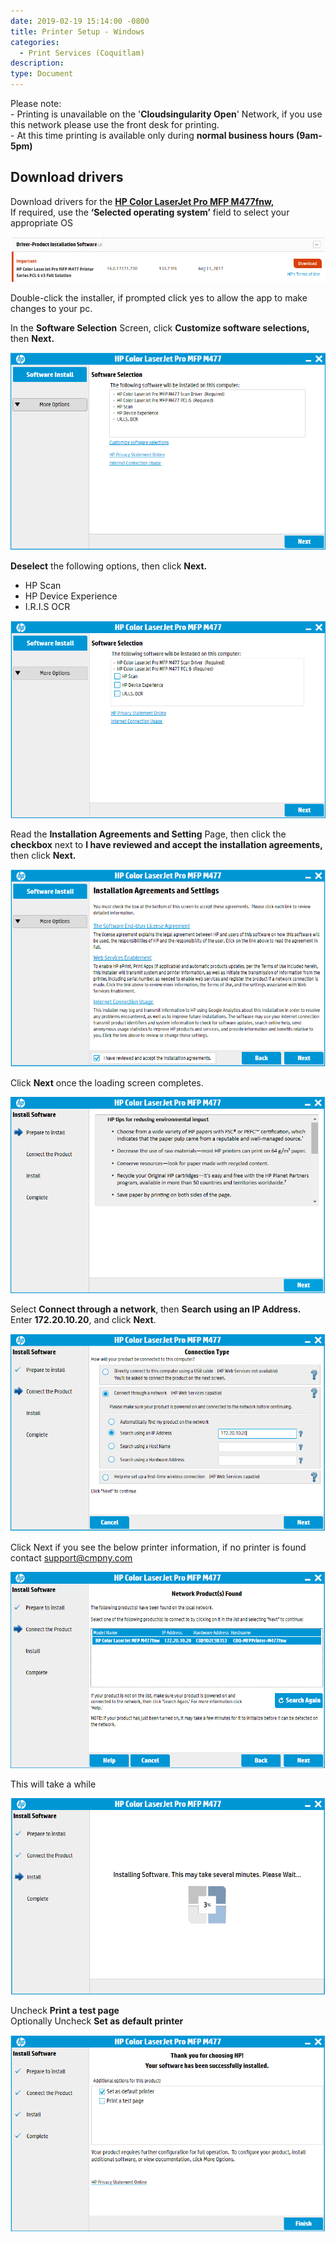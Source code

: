 ```yaml
---
date: 2019-02-19 15:14:00 -0800
title: Printer Setup - Windows
categories:
  - Print Services (Coquitlam)
description:
type: Document
---
```


Please note:<br>- Printing is unavailable on the '**Cloudsingularity Open**' Network, if you use this network please use the front desk for printing.<br>- At this time printing is available only during **normal business hours (9am-5pm)**

## Download drivers

Download drivers for the&nbsp;[**HP Color LaserJet Pro MFP M477fnw,**](https://support.hp.com/za-en/drivers/selfservice/hp-color-laserjet-pro-mfp-m477-series/7326560/model/7326562)<br>If required, use the **‘Selected operating system’** field to select your appropriate OS

![](/uploads/step-1.PNG)

Double-click the installer, if prompted click yes to allow the app to make changes to your pc.

In the **Software Selection** Screen, click **Customize software selections,** then **Next.**

![](/uploads/step2.PNG)

**Deselect** the following options, then click **Next.**

* HP Scan
* HP Device Experience
* I.R.I.S OCR

![](/uploads/step3.PNG)

Read the **Installation Agreements and Setting** Page, then click the **checkbox** next to **I have reviewed and accept the installation agreements,** then click **Next.**

![](/uploads/step4.PNG)

Click **Next** once the loading screen completes.

![](/uploads/step5.PNG)

Select **Connect through a network**, then **Search using an IP Address.**<br>Enter **172.20.10.20**, and click **Next**.

![](/uploads/step6.PNG)

Click Next if you see the below printer information, if no printer is found contact support@cmpny.com

![](/uploads/step7.PNG)

This will take a while

![](/uploads/step8.PNG)

Uncheck **Print a test page**<br>Optionally Uncheck **Set as default printer**

![](/uploads/step9.PNG)

&nbsp;